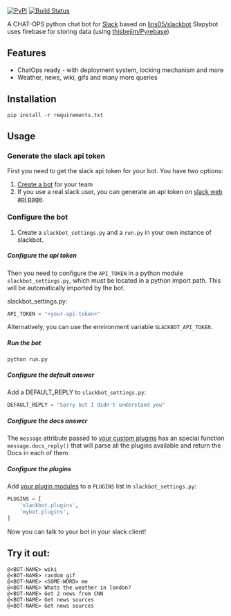 [![PyPI](https://badge.fury.io/py/slackbot.svg)](https://pypi.python.org/pypi/slackbot) [![Build Status](https://secure.travis-ci.org/lins05/slackbot.svg?branch=master)](http://travis-ci.org/lins05/slackbot)

A CHAT-OPS python chat bot for [Slack](https://slack.com) based on [lins05/slackbot](https://github.com/lins05/slackbot)
Slapybot uses firebase for storing data (using [thisbejim/Pyrebase](https://github.com/thisbejim/Pyrebase))

## Features

* ChatOps ready - with deployment system, locking mechanism and more
* Weather, news, wiki, gifs and many more queries

## Installation


```
pip install -r requirements.txt
```

## Usage

### Generate the slack api token

First you need to get the slack api token for your bot. You have two options:

1. [Create a bot](https://my.slack.com/services/new/bot) for your team
2. If you use a real slack user, you can generate an api token on [slack web api page](https://api.slack.com/web).


### Configure the bot
1. Create a `slackbot_settings.py` and a `run.py` in your own instance of slackbot.

##### Configure the api token

Then you need to configure the `API_TOKEN` in a python module `slackbot_settings.py`, which must be located in a python import path. This will be automatically imported by the bot.

slackbot_settings.py:

```python
API_TOKEN = "<your-api-token>"
```

Alternatively, you can use the environment variable `SLACKBOT_API_TOKEN`.

##### Run the bot
```
python run.py
```
##### Configure the default answer
Add a DEFAULT_REPLY to `slackbot_settings.py`:
```python
DEFAULT_REPLY = "Sorry but I didn't understand you"
```

##### Configure the docs answer
The `message` attribute passed to [your custom plugins](#create-plugins) has an special function `message.docs_reply()` that will parse all the plugins available and return the Docs in each of them.


##### Configure the plugins
Add [your plugin modules](#create-plugins) to a `PLUGINS` list in `slackbot_settings.py`:

```python
PLUGINS = [
    'slackbot.plugins',
    'mybot.plugins',
]
```

Now you can talk to your bot in your slack client!

## Try it out:

```
@<BOT-NAME> wiki
@<BOT-NAME> random gif
@<BOT-NAME> <SOME-WORD> me
@<BOT-NAME> Whats the weather in london?
@<BOT-NAME> Get 2 news from CNN
@<BOT-NAME> Get news sources
@<BOT-NAME> Get news sources
```
